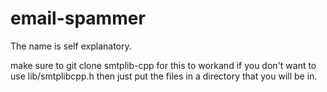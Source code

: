 # email-spammer
The name is self explanatory.

make sure to git clone smtplib-cpp for this to workand if you don't want to use lib/smtplibcpp.h then just put the files in a directory that you will be in.
